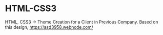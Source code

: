 # HTML-CSS3
HTML, CSS3 -> Theme Creation for a Client in Previous Company.
Based on this design,
https://asd3958.webnode.com/

